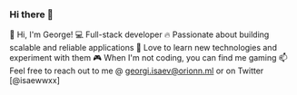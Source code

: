 ### Hi there 👋

👋 Hi, I'm George!
💻 Full-stack developer
🔥 Passionate about building scalable and reliable applications
🚀 Love to learn new technologies and experiment with them
🎮 When I'm not coding, you can find me gaming
📫 Feel free to reach out to me @ georgi.isaev@orionn.ml or on Twitter [@isaewwxx]
